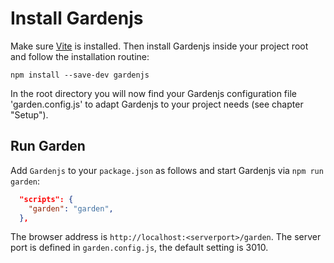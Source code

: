 # Install Gardenjs

Make sure [Vite](https://vitejs.dev/) is installed. Then install Gardenjs inside your project root and follow the installation routine:

```console
npm install --save-dev gardenjs
```

In the root directory you will now find your Gardenjs configuration file 'garden.config.js' to adapt Gardenjs to your project needs  (see chapter "Setup").

## Run Garden

Add `Gardenjs` to your `package.json` as follows and start Gardenjs via `npm run garden`:

```json
  "scripts": {
    "garden": "garden",
  },
```

The browser address is `http://localhost:<serverport>/garden`. The server port is defined in `garden.config.js`, the default setting is 3010.
